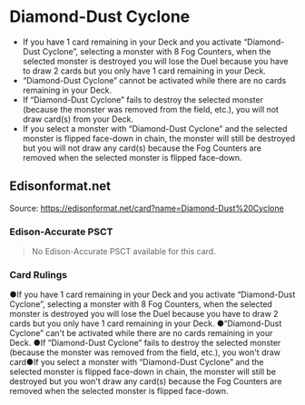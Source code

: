 # Diamond-Dust Cyclone

*   If you have 1 card remaining in your Deck and you activate “Diamond-Dust Cyclone”, selecting a monster with 8 Fog Counters, when the selected monster is destroyed you will lose the Duel because you have to draw 2 cards but you only have 1 card remaining in your Deck.
*   “Diamond-Dust Cyclone” cannot be activated while there are no cards remaining in your Deck.
*   If “Diamond-Dust Cyclone” fails to destroy the selected monster (because the monster was removed from the field, etc.), you will not draw card(s) from your Deck.
*   If you select a monster with “Diamond-Dust Cyclone” and the selected monster is flipped face-down in chain, the monster will still be destroyed but you will not draw any card(s) because the Fog Counters are removed when the selected monster is flipped face-down.

## Edisonformat.net

Source: https://edisonformat.net/card?name=Diamond-Dust%20Cyclone

### Edison-Accurate PSCT

> No Edison-Accurate PSCT available for this card.

### Card Rulings

●If you have 1 card remaining in your Deck and you activate “Diamond-Dust Cyclone”, selecting a monster with 8 Fog Counters, when the selected monster is destroyed you will lose the Duel because you have to draw 2 cards but you only have 1 card remaining in your Deck.
●“Diamond-Dust Cyclone” can't be activated while there are no cards remaining in your Deck.
●If “Diamond-Dust Cyclone” fails to destroy the selected monster (because the monster was removed from the field, etc.), you won't draw card●If you select a monster with “Diamond-Dust Cyclone” and the selected monster is flipped face-down in chain, the monster will still be destroyed but you won't draw any card(s) because the Fog Counters are removed when the selected monster is flipped face-down.
            